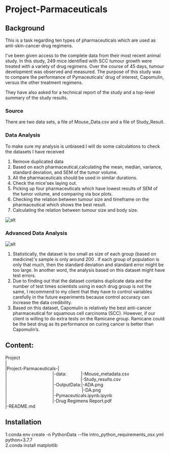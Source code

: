 # Project-Parmaceuticals

## Background

This is a task regarding ten types of pharmaceuticals which are used as anti-skin-cancer drug regimens. 

I've been given access to the complete data from their most recent animal study. In this study, 249 mice identified with SCC tumour growth were treated with a variety of drug regimens. Over the course of 45 days, tumour development was observed and measured. The purpose of this study was to compare the performance of Pymaceuticals' drug of interest, Capomulin, versus the other treatment regimens.  

They have also asked for a technical report of the study and a top-level summary of the study results.  

### Source

There are two data sets, a file of Mouse_Data.csv and a file of Study_Result.

### Data Analysis

To make sure my analysis is unbiased.I will do some calculations to check the datasets I have received  
1. Remove duplicated data  
2. Based on each pharmaceutical,calculating the mean, median, variance, standard deviation, and SEM of the tumor volume.  
3. All the pharmaceuticals should be used in similar durations.  
4. Check the mice'sex laying out.  
5. Picking up four pharmaceuticals which have lowest results of SEM of the tumor volume, and comparing via box plots.  
6. Checking the relation between tumour size and timeframe on the pharmaceutical which shows the best result.  
7. Calculating the relation between tumour size and body size. 

![alt](https://github.com/LynHJ/Pymaceuticals/blob/2cb0f6bd5874f10ca0940cfbcb1fba0dc42f16ab/OutputData/DA.png)  

### Advanced Data Analysis

![alt](https://github.com/LynHJ/Pymaceuticals/blob/2cb0f6bd5874f10ca0940cfbcb1fba0dc42f16ab/OutputData/ADA.png)  

1.	Statistically, the dataset is too small as size of each group (based on medicine)'s sample is only around 200 . If each group of population is only that much, then the standard deviation and standard error might be too large. In another word, the analysis based on this dataset might have test errors.
2.	Due to finding out that the dataset contains duplicate data and the number of test times scientists using in each drug group is not the same, I recommend to my client that they have to control variables carefully in the future experiments because control accuracy can increase the data credibility.
3.	Based on this dataset, Capomulin is relatively the best anti-cancer pharmaceutical for squamous cell carcinoma (SCC). However, if our client is willing to do extra tests on the Ramicane group. Ramicane could be the best drug as its performance on curing cancer is better than Capomulin’s.


## Content:

Project  
|  
|Project-Parmaceuticals-|  
|&emsp;&emsp;&emsp;&emsp;&emsp;&emsp;&emsp;&emsp;&emsp;&emsp;&nbsp;|-data:&emsp;&emsp;&emsp;&nbsp;|-Mouse_metadata.csv   
|&emsp;&emsp;&emsp;&emsp;&emsp;&emsp;&emsp;&emsp;&emsp;&emsp;&nbsp;|&emsp;&emsp;&emsp;&emsp;&emsp;&emsp;|-Study_results.csv   
|&emsp;&emsp;&emsp;&emsp;&emsp;&emsp;&emsp;&emsp;&emsp;&emsp;&nbsp;|-OutputData:|-ADA.png  
|&emsp;&emsp;&emsp;&emsp;&emsp;&emsp;&emsp;&emsp;&emsp;&emsp;&nbsp;|&emsp;&emsp;&emsp;&emsp;&emsp;&emsp;&nbsp;|-DA.png  
|&emsp;&emsp;&emsp;&emsp;&emsp;&emsp;&emsp;&emsp;&emsp;&emsp;&nbsp;|-Pymaceuticals.ipynb.ipynb  
|&emsp;&emsp;&emsp;&emsp;&emsp;&emsp;&emsp;&emsp;&emsp;&emsp;&nbsp;|-Drug Regimens Report.pdf    
|-README.md 

## Installation

1.conda env create -n PythonData --file intro_python_requirements_osx.yml python=3.7.7    
2.conda install matplotlib    
 



